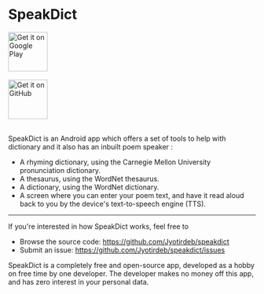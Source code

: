SpeakDict
==============
<a href="https://play.google.com/store/apps/" target="_blank">
<img src="https://play.google.com/intl/en_us/badges/images/generic/en-play-badge.png" alt="Get it on Google Play" height="80"/></a>
<br>
<br>
<a href="https://github.com/Jyotirdeb/SpeakDict/blob/master/app/app-release.apk" target="_blank">
<img src="https://assets-cdn.github.com/images/modules/logos_page/GitHub-Logo.png" alt="Get it on GitHub" height="80"/></a>
<br>
<br>

SpeakDict is an Android app which offers a set of tools to help with dictionary and it also has an inbuilt poem speaker :
* A rhyming dictionary, using the Carnegie Mellon University pronunciation dictionary.
* A thesaurus, using the WordNet thesaurus.
* A dictionary, using the WordNet dictionary.
* A screen where you can enter your poem text, and have it read aloud back to you by the device's text-to-speech engine (TTS).

--------------

If you're interested in how SpeakDict works, feel free to
* Browse the source code: https://github.com/Jyotirdeb/speakdict
* Submit an issue: https://github.com/Jyotirdeb/speakdict/issues

SpeakDict is a completely free and open-source app, developed as a hobby on free time by one developer.  The developer makes no money off this app, and has zero interest in your personal data.
